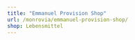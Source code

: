 ```yaml
---
title: "Emmanuel Provision Shop"
url: /monrovia/emmanuel-provision-shop/
shop: Lebensmittel
---
```

